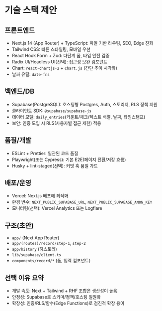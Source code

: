 # 기술 스택 제안

## 프론트엔드
- Next.js 14 (App Router) + TypeScript: 파일 기반 라우팅, SEO, Edge 친화
- Tailwind CSS: 빠른 스타일링, 모바일 우선
- React Hook Form + Zod: 다단계 폼, 타입 안전 검증
- Radix UI/Headless UI(선택): 접근성 보완 컴포넌트
- Chart: `react-chartjs-2` + `chart.js` (간단 추이 시각화)
- 날짜 유틸: `date-fns`

## 백엔드/DB
- Supabase(PostgreSQL): 호스팅형 Postgres, Auth, 스토리지, RLS 정책 지원
- 클라이언트 SDK: `@supabase/supabase-js`
- 데이터 모델: `daily_entries`(카운트/체크/텍스트 배열, 날짜, 타임스탬프)
- 보안: 인증 도입 시 RLS(사용자별 접근 제한) 적용

## 품질/개발
- ESLint + Prettier: 일관된 코드 품질
- Playwright(또는 Cypress): 기본 E2E(페이지 전환/저장 흐름)
- Husky + lint-staged(선택): 커밋 훅 품질 가드

## 배포/운영
- Vercel: Next.js 배포에 최적화
- 환경 변수: `NEXT_PUBLIC_SUPABASE_URL`, `NEXT_PUBLIC_SUPABASE_ANON_KEY`
- 모니터링(선택): Vercel Analytics 또는 Logflare

## 구조(초안)
- `app/` (Next App Router)
- `app/(routes)/record/step-1`, `step-2`
- `app/history` (히스토리)
- `lib/supabase/client.ts`
- `components/record/*` (폼, 입력 컴포넌트)

## 선택 이유 요약
- 개발 속도: Next + Tailwind + RHF 조합은 생산성이 높음
- 안정성: Supabase로 스키마/정책/호스팅 일원화
- 확장성: 인증/RLS/함수(Edge Functions)로 점진적 확장 용이
